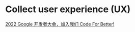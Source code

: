 # Collect user experience (UX)

[2022 Google 开发者大会，加入我们 Code For Better!](https://developersummit.googlecnapps.cn/?utm_source=KOL&utm_medium=zhihupu&utm_campaign=gds2022)    
